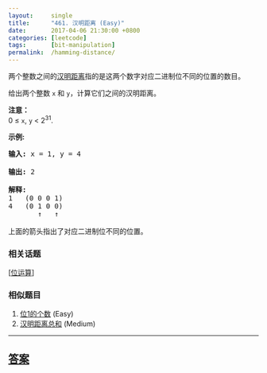 ```yaml
---
layout:     single
title:      "461. 汉明距离 (Easy)"
date:       2017-04-06 21:30:00 +0800
categories: [leetcode]
tags:       [bit-manipulation]
permalink:  /hamming-distance/
---
```


<p>两个整数之间的<a href="https://baike.baidu.com/item/%E6%B1%89%E6%98%8E%E8%B7%9D%E7%A6%BB">汉明距离</a>指的是这两个数字对应二进制位不同的位置的数目。</p>

<p>给出两个整数 <code>x</code> 和 <code>y</code>，计算它们之间的汉明距离。</p>

<p><strong>注意：</strong><br />
0 &le; <code>x</code>, <code>y</code> &lt; 2<sup>31</sup>.</p>

<p><strong>示例:</strong></p>

<pre>
<strong>输入:</strong> x = 1, y = 4

<strong>输出:</strong> 2

<strong>解释:</strong>
1   (0 0 0 1)
4   (0 1 0 0)
       &uarr;   &uarr;

上面的箭头指出了对应二进制位不同的位置。
</pre>

### 相关话题
  [[位运算](https://github.com/openset/leetcode/tree/master/tag/bit-manipulation/README.md)]

### 相似题目
  1. [位1的个数](/number-of-1-bits) (Easy)
  1. [汉明距离总和](/total-hamming-distance) (Medium)

---

## [答案](https://github.com/openset/leetcode/tree/master/problems/hamming-distance)

